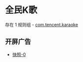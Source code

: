 # 全民K歌

存在 1 规则组 - [com.tencent.karaoke](/src/apps/com.tencent.karaoke.ts)

## 开屏广告

- [快照-0](https://i.gkd.li/import/13302490)
